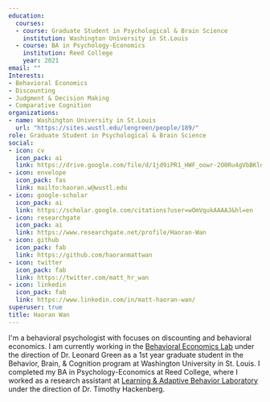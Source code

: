 ```yaml
---
education:
  courses:
  - course: Graduate Student in Psychological & Brain Science
    institution: Washington University in St.Louis
  - course: BA in Psychology-Economics
    institution: Reed College
    year: 2021
email: ""
Interests:
- Behavioral Economics
- Discounting
- Judgment & Decision Making
- Comparative Cognition
organizations:
- name: Washington University in St.Louis
  url: "https://sites.wustl.edu/lengreen/people/189/"
role: Graduate Student in Psychological & Brain Science
social:
- icon: cv
  icon_pack: ai
  link: https://drive.google.com/file/d/1jd9iPR1_HWF_oowr-2O0Ru4gVbBKldwM/view?usp=sharing
- icon: envelope
  icon_pack: fas
  link: mailto:haoran.w@wustl.edu
- icon: google-scholar
  icon_pack: ai
  link: https://scholar.google.com/citations?user=wOmVqukAAAAJ&hl=en
- icon: researchgate
  icon_pack: ai
  link: https://www.researchgate.net/profile/Haoran-Wan
- icon: github
  icon_pack: fab
  link: https://github.com/haoranmattwan
- icon: twitter
  icon_pack: fab
  link: https://twitter.com/matt_hr_wan
- icon: linkedin
  icon_pack: fab
  link: https://www.linkedin.com/in/matt-haoran-wan/
superuser: true
title: Haoran Wan
---
```


I'm a behavioral psychologist with focuses on discounting and behavioral economics. I am currently working in the [Behavioral Economics Lab](https://sites.wustl.edu/lengreen/) under the direction of Dr. Leonard Green as a 1st year graduate student in the Behavior, Brain, & Cognition program at Washington University in St. Louis. I completed my BA in Psychology-Economics at Reed College, where I worked as a research assistant at [Learning & Adaptive Behavior Laboratory](https://www.reed.edu/psychology/adaptive-behavior/) under the direction of Dr. Timothy Hackenberg. 
